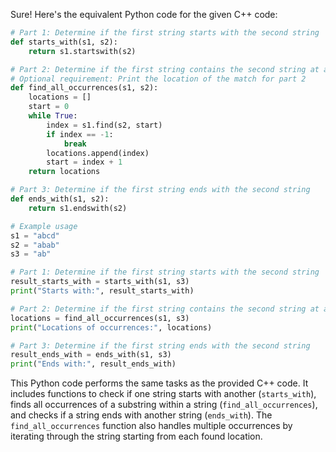  Sure! Here's the equivalent Python code for the given C++ code:

```python
# Part 1: Determine if the first string starts with the second string
def starts_with(s1, s2):
    return s1.startswith(s2)

# Part 2: Determine if the first string contains the second string at any location
# Optional requirement: Print the location of the match for part 2
def find_all_occurrences(s1, s2):
    locations = []
    start = 0
    while True:
        index = s1.find(s2, start)
        if index == -1:
            break
        locations.append(index)
        start = index + 1
    return locations

# Part 3: Determine if the first string ends with the second string
def ends_with(s1, s2):
    return s1.endswith(s2)

# Example usage
s1 = "abcd"
s2 = "abab"
s3 = "ab"

# Part 1: Determine if the first string starts with the second string
result_starts_with = starts_with(s1, s3)
print("Starts with:", result_starts_with)

# Part 2: Determine if the first string contains the second string at any location
locations = find_all_occurrences(s1, s3)
print("Locations of occurrences:", locations)

# Part 3: Determine if the first string ends with the second string
result_ends_with = ends_with(s1, s3)
print("Ends with:", result_ends_with)
```

This Python code performs the same tasks as the provided C++ code. It includes functions to check if one string starts with another (`starts_with`), finds all occurrences of a substring within a string (`find_all_occurrences`), and checks if a string ends with another string (`ends_with`). The `find_all_occurrences` function also handles multiple occurrences by iterating through the string starting from each found location.
